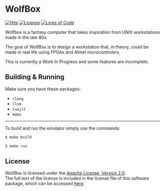 # WolfBox

[![Hits](https://hits.seeyoufarm.com/api/count/incr/badge.svg?url=https%3A%2F%2Fgithub.com%2FTalon396%2FWolfBox&count_bg=%2379C83D&title_bg=%23555555&icon=&icon_color=%23E7E7E7&title=hits&edge_flat=false)](https://hits.seeyoufarm.com)
[![License](https://img.shields.io/github/license/Talon396/WolfBox?logo=apache&style=flat-square)](https://www.apache.org/licenses/LICENSE-2.0)
[![Lines of Code](https://tokei.rs/b1/github/Talon396/WolfBox)](https://github.com/Talon396/WolfBox)


Wolfbox is a fantasy computer that takes inspiration from UNIX workstations made in the late 80s.

The goal of WolfBox is to design a workstation that, in theory, could be made in real life using FPGAs and Atmel microcontrolers.

This is currently a Work In Progress and some features are incomplete.

## Building & Running
Make sure you have these packages:
- `clang`
- `llvm`
- `luajit`
- `make`

---

To build and run the emulator simply use the commands:
```sh
$ make build

$ make run
```

## License

WolfBox is licensed under the [Apache License, Version 2.0](https://www.apache.org/licenses/LICENSE-2.0).<br>
The full text of the license is included in the license file of this software package, which can be accessed [here](COPYING).